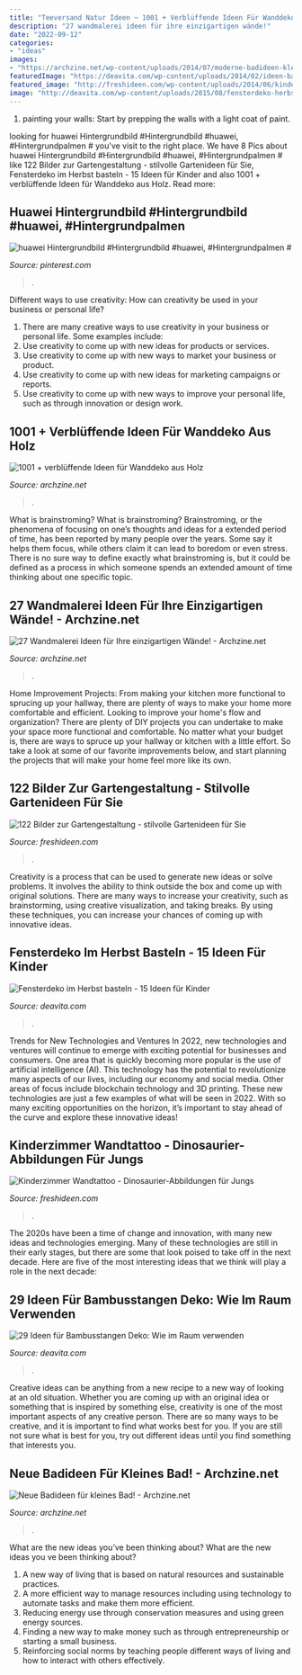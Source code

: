 ```yaml
---
title: "Teeversand Natur Ideen ~ 1001 + Verblüffende Ideen Für Wanddeko Aus Holz"
description: "27 wandmalerei ideen für ihre einzigartigen wände!"
date: "2022-09-12"
categories:
- "ideas"
images:
- "https://archzine.net/wp-content/uploads/2014/07/moderne-badideen-kleines-bad-dunkle-farbtöne.jpg"
featuredImage: "https://deavita.com/wp-content/uploads/2014/02/ideen-bambusstangen-deko-kuebel-stein-veranda.jpg"
featured_image: "http://freshideen.com/wp-content/uploads/2014/06/kinderzimmer-gestalten-wandtattoo-wandtapete-ideen-dinosaurier.jpg"
image: "http://deavita.com/wp-content/uploads/2015/08/fensterdeko-herbst-basteln-fensterrahmen-alt-idee-vintage-bild-mini-kuerbisse.jpg"
---
```



1. painting your walls: Start by prepping the walls with a light coat of paint.

	

		
looking for huawei Hintergrundbild #Hintergrundbild #huawei, #Hintergrundpalmen # you've visit to the right place. We have 8 Pics about huawei Hintergrundbild #Hintergrundbild #huawei, #Hintergrundpalmen # like 122 Bilder zur Gartengestaltung - stilvolle Gartenideen für Sie, Fensterdeko im Herbst basteln - 15 Ideen für Kinder and also 1001 + verblüffende Ideen für Wanddeko aus Holz. Read more:
		
    
## Huawei Hintergrundbild #Hintergrundbild #huawei, #Hintergrundpalmen #

<img loading=lazy src="https://i.pinimg.com/736x/47/9f/73/479f73cbc7b7a1a437398d6aef617e0c.jpg" onerror="this.onerror=null;this.src='https://tse3.mm.bing.net/th?id=OIP.VOZBqv63GSb4ShixIYO30gHaNK&amp;pid=15.1';" alt="huawei Hintergrundbild #Hintergrundbild #huawei, #Hintergrundpalmen #">

_Source: pinterest.com_

>. 

	

Different ways to use creativity: How can creativity be used in your business or personal life?
1. There are many creative ways to use creativity in your business or personal life. Some examples include: 
2. Use creativity to come up with new ideas for products or services. 
3. Use creativity to come up with new ways to market your business or product. 
4. Use creativity to come up with new ideas for marketing campaigns or reports. 
5. Use creativity to come up with new ways to improve your personal life, such as through innovation or design work.

    
## 1001 + Verblüffende Ideen Für Wanddeko Aus Holz

<img loading=lazy src="https://archzine.net/wp-content/uploads/2015/05/holz-wanddeko-holz-wanddeko-selber-machen-wanddeko-ideen-.jpg" onerror="this.onerror=null;this.src='https://tse2.mm.bing.net/th?id=OIP.9D8s3JH1JH3cebWwx8nWVwHaHa&amp;pid=15.1';" alt="1001 + verblüffende Ideen für Wanddeko aus Holz">

_Source: archzine.net_

>. 

	

What is brainstroming?
What is brainstroming? Brainstroming, or the phenomena of focusing on one’s thoughts and ideas for a extended period of time, has been reported by many people over the years. Some say it helps them focus, while others claim it can lead to boredom or even stress. There is no sure way to define exactly what brainstroming is, but it could be defined as a process in which someone spends an extended amount of time thinking about one specific topic.

    
## 27 Wandmalerei Ideen Für Ihre Einzigartigen Wände! - Archzine.net

<img loading=lazy src="https://archzine.net/wp-content/uploads/2014/07/wandmalerei-ideen-baum-kindezimmer.jpg" onerror="this.onerror=null;this.src='https://tse4.mm.bing.net/th?id=OIP.MQjMASW7Ozic6gfbGVZPJwHaLY&amp;pid=15.1';" alt="27 Wandmalerei Ideen für Ihre einzigartigen Wände! - Archzine.net">

_Source: archzine.net_

>. 

	

Home Improvement Projects: From making your kitchen more functional to sprucing up your hallway, there are plenty of ways to make your home more comfortable and efficient.
Looking to improve your home's flow and organization? There are plenty of DIY projects you can undertake to make your space more functional and comfortable. No matter what your budget is, there are ways to spruce up your hallway or kitchen with a little effort. So take a look at some of our favorite improvements below, and start planning the projects that will make your home feel more like its own.

    
## 122 Bilder Zur Gartengestaltung - Stilvolle Gartenideen Für Sie

<img loading=lazy src="https://freshideen.com/wp-content/uploads/2014/03/unterhaltesamer-garten-perfekt-für-kleine-höfe.jpg" onerror="this.onerror=null;this.src='https://tse2.mm.bing.net/th?id=OIP.3yKTtnyot230VX773PcO_QHaLG&amp;pid=15.1';" alt="122 Bilder zur Gartengestaltung - stilvolle Gartenideen für Sie">

_Source: freshideen.com_

>. 

	

Creativity is a process that can be used to generate new ideas or solve problems. It involves the ability to think outside the box and come up with original solutions. There are many ways to increase your creativity, such as brainstorming, using creative visualization, and taking breaks. By using these techniques, you can increase your chances of coming up with innovative ideas.

    
## Fensterdeko Im Herbst Basteln - 15 Ideen Für Kinder

<img loading=lazy src="http://deavita.com/wp-content/uploads/2015/08/fensterdeko-herbst-basteln-fensterrahmen-alt-idee-vintage-bild-mini-kuerbisse.jpg" onerror="this.onerror=null;this.src='https://tse3.mm.bing.net/th?id=OIP.0w8NqS-JGGQhe7JAphyeSwHaLH&amp;pid=15.1';" alt="Fensterdeko im Herbst basteln - 15 Ideen für Kinder">

_Source: deavita.com_

>. 

	

Trends for New Technologies and Ventures
In 2022, new technologies and ventures will continue to emerge with exciting potential for businesses and consumers. One area that is quickly becoming more popular is the use of artificial intelligence (AI). This technology has the potential to revolutionize many aspects of our lives, including our economy and social media. Other areas of focus include blockchain technology and 3D printing. These new technologies are just a few examples of what will be seen in 2022. With so many exciting opportunities on the horizon, it’s important to stay ahead of the curve and explore these innovative ideas!

    
## Kinderzimmer Wandtattoo - Dinosaurier-Abbildungen Für Jungs

<img loading=lazy src="http://freshideen.com/wp-content/uploads/2014/06/kinderzimmer-gestalten-wandtattoo-wandtapete-ideen-dinosaurier.jpg" onerror="this.onerror=null;this.src='https://tse4.mm.bing.net/th?id=OIP.LfH4FmxxhjB1Bl4AI5zWgQHaHo&amp;pid=15.1';" alt="Kinderzimmer Wandtattoo - Dinosaurier-Abbildungen für Jungs">

_Source: freshideen.com_

>. 

	

The 2020s have been a time of change and innovation, with many new ideas and technologies emerging. Many of these technologies are still in their early stages, but there are some that look poised to take off in the next decade. Here are five of the most interesting ideas that we think will play a role in the next decade:

    
## 29 Ideen Für Bambusstangen Deko: Wie Im Raum Verwenden

<img loading=lazy src="https://deavita.com/wp-content/uploads/2014/02/ideen-bambusstangen-deko-kuebel-stein-veranda.jpg" onerror="this.onerror=null;this.src='https://tse4.mm.bing.net/th?id=OIP.RDnauTsPvNxhhmeO4bxOgwHaJ4&amp;pid=15.1';" alt="29 Ideen für Bambusstangen Deko: Wie im Raum verwenden">

_Source: deavita.com_

>. 

	

Creative ideas can be anything from a new recipe to a new way of looking at an old situation. Whether you are coming up with an original idea or something that is inspired by something else, creativity is one of the most important aspects of any creative person. There are so many ways to be creative, and it is important to find what works best for you. If you are still not sure what is best for you, try out different ideas until you find something that interests you.

    
## Neue Badideen Für Kleines Bad! - Archzine.net

<img loading=lazy src="https://archzine.net/wp-content/uploads/2014/07/moderne-badideen-kleines-bad-dunkle-farbtöne.jpg" onerror="this.onerror=null;this.src='https://tse3.mm.bing.net/th?id=OIP.eNonWK3C1feVHc1Lx6o9_AHaLH&amp;pid=15.1';" alt="Neue Badideen für kleines Bad! - Archzine.net">

_Source: archzine.net_

>. 

	

What are the new ideas you’ve been thinking about?
What are the new ideas you ve been thinking about? 

1. A new way of living that is based on natural resources and sustainable practices. 
2. A more efficient way to manage resources including using technology to automate tasks and make them more efficient. 
3. Reducing energy use through conservation measures and using green energy sources. 
4. Finding a new way to make money such as through entrepreneurship or starting a small business. 
5. Reinforcing social norms by teaching people different ways of living and how to interact with others effectively.

